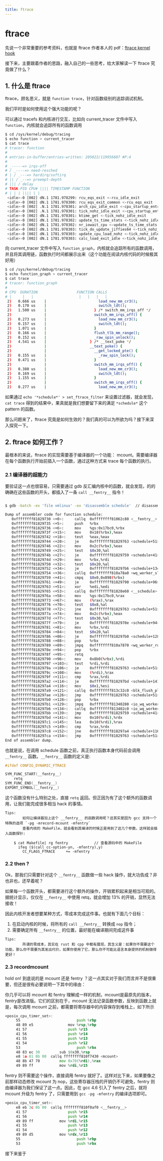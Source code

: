 ```yaml
---
title: ftrace
---
```




# ftrace



先说一个非常重要的参考资料，也就是 ftrace 作者本人的 pdf：[ftrace kernel hook](https://blog.linuxplumbersconf.org/2014/ocw/system/presentations/1773/original/ftrace-kernel-hooks-2014.pdf)

接下来，主要跟着作者的思路，融入自己的一些思考，给大家解读一下 ftrace 究竟做了什么？



## 1. 什么是 ftrace 



ftrace，顾名思义，就是 `function trace`，针对函数级别的追踪调试机制。

我们平时是如何使用这个强大功能的呢？



可以通过 tracefs 和内核进行交互，比如向 current_tracer 文件中写入 `function`，内核就会追踪所有的函数调用

```bash
$ cd /sys/kernel/debug/tracing
$ echo function > current_tracer
$ cat trace
# tracer: function
#
# entries-in-buffer/entries-written: 205022/119956607 #P:4
#
# _-----=> irqs-off
# / _----=> need-resched
# | / _---=> hardirq/softirq
# || / _--=> preempt-depth
# ||| / delay
# TASK-PID CPU# |||| TIMESTAMP FUNCTION
# | | | |||| | |
 <idle>-0 [002] dN.1 1781.978299: rcu_eqs_exit <-rcu_idle_exit
 <idle>-0 [002] dN.1 1781.978300: rcu_eqs_exit_common <-rcu_eqs_exit
 <idle>-0 [002] .N.1 1781.978301: arch_cpu_idle_exit <-cpu_startup_entry
 <idle>-0 [002] .N.1 1781.978301: tick_nohz_idle_exit <-cpu_startup_entry
 <idle>-0 [002] dN.1 1781.978301: ktime_get <-tick_nohz_idle_exit
 <idle>-0 [002] dN.1 1781.978302: update_ts_time_stats <-tick_nohz_idle_exit
 <idle>-0 [002] dN.1 1781.978302: nr_iowait_cpu <-update_ts_time_stats
 <idle>-0 [002] dN.1 1781.978303: tick_do_update_jiffies64 <-tick_nohz_idle_exit
 <idle>-0 [002] dN.1 1781.978303: update_cpu_load_nohz <-tick_nohz_idle_exit
 <idle>-0 [002] dN.1 1781.978303: calc_load_exit_idle <-tick_nohz_idle_exit 
```



向 current_tracer 文件中写入 `function_graph`，内核就会追踪所有的函数调用，并且将其调用链，函数执行时间都展示出来（这个功能在阅读内核代码的时候极其好用）

```bash
$ cd /sys/kernel/debug/tracing
$ echo function_graph > current_tracer
$ cat trace
# tracer: function_graph
#
# CPU  DURATION                  FUNCTION CALLS
# |     |   |                     |   |   |   |
 2)   0.666 us    |                        load_new_mm_cr3();
 2)   0.170 us    |                        switch_ldt();
 2)   1.500 us    |                      } /* switch_mm_irqs_off */
 2)               |                      switch_mm_irqs_off() {
 2)   0.273 us    |                        load_new_mm_cr3();
 2)   0.157 us    |                        switch_ldt();
 2)   1.071 us    |                      }
 2)   0.166 us    |                      flush_tlb_mm_range();
 2)   0.152 us    |                      _raw_spin_unlock();
 2)   4.541 us    |                    } /* __text_poke */
 2)               |                    __text_poke() {
 2)               |                      __get_locked_pte() {
 2)   0.155 us    |                        _raw_spin_lock();
 2)   0.471 us    |                      }
 2)               |                      switch_mm_irqs_off() {
 2)   0.380 us    |                        load_new_mm_cr3();
 2)   0.169 us    |                        switch_ldt();
 2)   1.155 us    |                      }
 2)               |                      switch_mm_irqs_off() {
 2)   0.277 us    |                        load_new_mm_cr3();
```



如果通过 `echo '*schedule*' > set_ftrace_filter`  来设置过滤器，就会发现， `cat trace` 得到的结果中，果真就是我们想要留下来的满足 `*schedule*` 这个 pattern 的函数。



那么问题来了，ftrace 究竟是如何生效的？我们真的可以为所欲为吗？接下来深入探究一下。

 

## 2. ftrace 如何工作？



最根本的来说，ftrace 的实现需要基于编译器的一个功能： mcount。需要编译器在每个函数执行开始前插入一个函数，通过这种方式来 trace 每个函数的执行。



### 2.1 编译器的超能力 



要验证这一点也很容易，只需要通过 gdb 反汇编内核中的函数，就会发现，的的确确在这些函数的开头，都插入了一条 `call __fentry__` 指令！

```bash

$ gdb -batch -ex 'file vmlinux' -ex 'disassemble schedule'  // disassemble 别的函数也是这种结果

Dump of assembler code for function schedule:
   0xffffffff81829730 <+0>:     callq  0xffffffff81062c80 <__fentry__>
   0xffffffff81829735 <+5>:     push   %rbx
   0xffffffff81829736 <+6>:     mov    %gs:0x17bc0,%rbx
   0xffffffff8182973f <+15>:    mov    0x18(%rbx),%eax
   0xffffffff81829742 <+18>:    test   %eax,%eax
   0xffffffff81829744 <+20>:    je     0xffffffff81829763 <schedule+51>
   0xffffffff81829746 <+22>:    mov    0x2c(%rbx),%eax
   0xffffffff81829749 <+25>:    test   $0x30,%al
   0xffffffff8182974b <+27>:    je     0xffffffff81829759 <schedule+41>
   0xffffffff8182974d <+29>:    mov    %rbx,%rdi
   0xffffffff81829750 <+32>:    test   $0x20,%al
   0xffffffff81829752 <+34>:    je     0xffffffff818297b6 <schedule+134>
   0xffffffff81829754 <+36>:    callq  0xffffffff810a78a0 <wq_worker_sleeping>
   0xffffffff81829759 <+41>:    cmpq   $0x0,0x898(%rbx)
   0xffffffff81829761 <+49>:    je     0xffffffff81829790 <schedule+96>
   0xffffffff81829763 <+51>:    xor    %edi,%edi
   0xffffffff81829765 <+53>:    callq  0xffffffff81828e60 <__schedule>
   0xffffffff8182976a <+58>:    mov    %gs:0x17bc0,%rax
   0xffffffff81829773 <+67>:    mov    (%rax),%rax
   0xffffffff81829776 <+70>:    test   $0x8,%al
   0xffffffff81829778 <+72>:    jne    0xffffffff81829763 <schedule+51>
   0xffffffff8182977a <+74>:    mov    0x2c(%rbx),%eax
   0xffffffff8182977d <+77>:    test   $0x30,%al
   0xffffffff8182977f <+79>:    je     0xffffffff8182978e <schedule+94>
   0xffffffff81829781 <+81>:    mov    %rbx,%rdi
   0xffffffff81829784 <+84>:    test   $0x20,%al
   0xffffffff81829786 <+86>:    je     0xffffffff818297b0 <schedule+128>
   0xffffffff81829788 <+88>:    pop    %rbx
   0xffffffff81829789 <+89>:    jmpq   0xffffffff810a7870 <wq_worker_running>
   0xffffffff8182978e <+94>:    pop    %rbx
   0xffffffff8182978f <+95>:    retq   
   0xffffffff81829790 <+96>:    mov    0x8b0(%rbx),%rdi
   0xffffffff81829797 <+103>:   test   %rdi,%rdi
   0xffffffff8182979a <+106>:   je     0xffffffff81829763 <schedule+51>
   0xffffffff8182979c <+108>:   mov    (%rdi),%rax
   0xffffffff8182979f <+111>:   cmp    %rax,%rdi
   0xffffffff818297a2 <+114>:   je     0xffffffff818297bd <schedule+141>
   0xffffffff818297a4 <+116>:   mov    $0x1,%esi
   0xffffffff818297a9 <+121>:   callq  0xffffffff813c32c0 <blk_flush_plug_list>
   0xffffffff818297ae <+126>:   jmp    0xffffffff81829763 <schedule+51>
   0xffffffff818297b0 <+128>:   pop    %rbx
   0xffffffff818297b1 <+129>:   jmpq   0xffffffff81340280 <io_wq_worker_running>
   0xffffffff818297b6 <+134>:   callq  0xffffffff813402c0 <io_wq_worker_sleeping>
   0xffffffff818297bb <+139>:   jmp    0xffffffff81829759 <schedule+41>
   0xffffffff818297bd <+141>:   mov    0x10(%rdi),%rdx
   0xffffffff818297c1 <+145>:   lea    0x10(%rdi),%rax
   0xffffffff818297c5 <+149>:   cmp    %rax,%rdx
   0xffffffff818297c8 <+152>:   jne    0xffffffff818297a4 <schedule+116>
   0xffffffff818297ca <+154>:   jmp    0xffffffff81829763 <schedule+51>
End of assembler dump.
```



也就是说，在调用 schedule 函数之前，真正执行函数本身代码前会调用 `__fentry__` 函数。`__fentry__` 函数的定义是:

```c
#ifdef CONFIG_DYNAMIC_FTRACE

SYM_FUNC_START(__fentry__)
	retq
SYM_FUNC_END(__fentry__)
EXPORT_SYMBOL(__fentry__)
```



这个函数没有什么特别之处，直接 `retq` 返回。但正因为有了这个额外的函数调用，让我们能完成很多相当 hack 的事情。



```
Tips:
		如何让编译器加上这个 __fentry__ 的函数调用呢？这其实是因为 gcc 支持一个特殊的选项 `-pg -mrecord-mcount -mfentry`
		查看内核的 MakeFile，就会看到其编译的时候正是用到了这几个参数，这样就会插入函数探针:
		
    $ cat Makefile| rg fentry            // 查看源码中的 MakeFile
      ifeq ($(call cc-option-yn, -mfentry),y)
        CC_FLAGS_FTRACE     += -mfentry

```



### 2.2 then ?



Ok，那我们只需要针对这个 `__fentry__` 函数做一些 hack 操作，就大功告成？非也非也，还早着呢？

如果每一个函数开头，都需要进行这个额外的操作，开销累积起来是相当可观的。据统计显示，仅仅在 `__fentry__` 中使用 retq，就会增加 13% 的开销，显然无法接收！

因此内核开发者想要某种方式，零成本完成这件事。也就有下面几个目标：

1. 在启动内核的时候，将所有的 `call __fentry__` 转换成 `nop` 指令；
2. 需要确定所有 `__fentry__` 的位置，最好能在编译期间完成这件事



```
Tips:
		所谓的零成本，其实在 rust 和 cpp 中都有展现，其含义是：如果你不需要这个功能，那么你不需要为其发出代价，如果你使用了它，那么你不可能比语言本身提供的机制做得更好！
```



### 2.3 recordmcount



hold on! 到底说的是 mcount 还是 fentry ？这一点其实对于我们而言并不是很重要，但还是很有必要说明一下其中的缘由：

你几乎可以将 mcount 和 fentry 理解成一样的机制，mcount是最原先的版本，fentry是改进版。它们的区别在于，mcount 无法记录函数参数，反映到函数上就是，每次调用 mcount 之前，都需要将寄存器中的内容保存到堆栈上，如下所示

```asm
<posix_cpu_timer_set>:
     55							 push %rbp
     48 89 e5				 mov %rsp,%rbp
     41 57					 push %r15
     41 56 					 push %r14
     41 55 					 push %r13
     41 54 					 push %r12
     53 						 push %rbx
     48 83 ec 30 		 sub $0x30,%rsp
     e8 1a 81 0b 00  callq ffffffff810f7430 <mcount>
     48 8b 47 70 		 mov 0x70(%rdi),%rax
     49 89 ff 			 mov %rdi,%r15 
```

fentry 则不需要这个操作，直接调用 fentry 就好了。这样对比下来，如果要像之前那样动态修改 mcount 为 nop，这些寄存器压栈的开销仍不可避免，fentry 则由编译器为我们保证了这一点。因此，在 gcc 4.6 引入了 fentry 之后，就将 mcount 升级为 fentry 了，只需要用到 `gcc -pg -mfentry` 的编译选项即可。

```asm
<posix_cpu_timer_set>:
     e8 eb 3c 0b 00  callq ffffffff810f0af0 <__fentry__>
     41 57 					 push %r15
     41 56					 push %r14
     49 89 ff 			 mov %rdi,%r15
     41 55 					 push %r13
     41 54					 push %r12
     49 89 d5 			 mov %rdx,%r13
     55 						 push %rbp
     53 						 push %rbx
```



接下来鉴于









